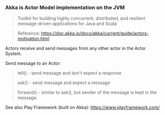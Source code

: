 ### Akka is Actor Model implementation on the JVM
> Toolkit for building highly concurrent, distributed, and resilient message-driven applications for Java and Scala

> Reference: https://doc.akka.io/docs/akka/current/guide/actors-motivation.html

Actors receive and send messages from any other actor in the Actor System.

Send message to an Actor:
> tell() - send message and don't expect a response

> ask() - send message and expect a message

> forward() - similar to ask(), but sender of the message is kept in the message.

See also Play Framework (built on Akka): https://www.playframework.com/
